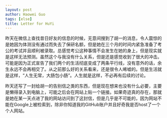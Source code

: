 ```yaml
---
layout: post
author: Haowei Guo
tags: [else]
title: Letter for HuYi
---
```

昨天在微信上查找昔日好友的信息的时候，无意间搜到了胡一的消息，令人震惊的是她因为体测没有通过而失去了保研名额，但是她在三个月的时间内紧急准备了考公的考试并且顺利被录取。总感觉考公这种事情不会发生在她的身上，但是现实就是这样无法预测。虽然这个与我没有什么关系，但是还是感觉收到了很大的冲击。可能是因为正式宣告了我们两个的生活彻底变成了两条平行线，没有意外的话，余生永远不会再相交了。从之前那么好的关系看来，还是很令人唏嘘的。但是生活就是这样，“人生无常，大肠包小肠”。人生就是这样，不必再有后续的讨论。

昨天还写了一封给胡一的告别信之类的东西，但是现在想来也没有什么必要，主要是懒得录入到电脑上，可能之后会在网站上贴一个链接。如果奇迹真的存在，那就是她在某一天点进了我的网站访问到了这封信，但是几乎是不可能的，因为网站不能在Google上被检索到，除非你知道我的GitHub账户并且好奇我是否host了一个个人网站。
